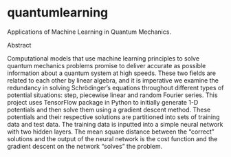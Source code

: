 # quantumlearning
Applications of Machine Learning in Quantum Mechanics. 

Abstract

Computational models that use machine learning principles to solve quantum mechanics problems promise to deliver accurate as possible information about a quantum system at high speeds. These two fields are related to each other by linear algebra, and it is imperative we examine the redundancy in solving Schrödinger’s equations throughout different types of potential situations: step, piecewise linear and random Fourier series. This project uses TensorFlow package in Python to initially generate 1-D potentials and then solve them using a gradient descent method. These potentials and their respective solutions are partitioned into sets of training data and test data. The training data is inputted into a simple neural network with two hidden layers. The mean square distance between the “correct” solutions and the output of the neural network is the cost function and the gradient descent on the network “solves” the problem. 
